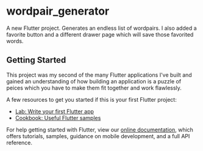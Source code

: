 # wordpair_generator

A new Flutter project. Generates an endless list of wordpairs. I also added a favorite button and a different drawer page which will save those favorited words.

## Getting Started
This project was my second of the many Flutter applications I've built and gained an understanding of how building an application is a puzzle of peices which you have to make them fit together and work flawlessly.

A few resources to get you started if this is your first Flutter project:

- [Lab: Write your first Flutter app](https://flutter.dev/docs/get-started/codelab)
- [Cookbook: Useful Flutter samples](https://flutter.dev/docs/cookbook)

For help getting started with Flutter, view our
[online documentation](https://flutter.dev/docs), which offers tutorials,
samples, guidance on mobile development, and a full API reference.
